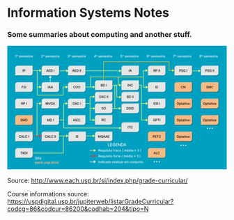 # Information Systems Notes
### Some summaries about computing and another stuff.

![Current Course Grid](Grade-SI-2.png)

Source: <http://www.each.usp.br/si/index.php/grade-curricular/>

Course informations source: <https://uspdigital.usp.br/jupiterweb/listarGradeCurricular?codcg=86&codcur=86200&codhab=204&tipo=N>
